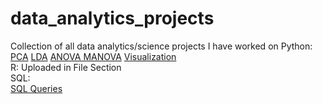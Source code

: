 # data_analytics_projects
Collection of all data analytics/science projects I have worked on
Python:
[PCA](https://colab.research.google.com/drive/1YJQvPcdoaMPtCAw4QgyBGmwrbQzIXkI9?usp=sharing)
[LDA](https://colab.research.google.com/drive/1DkS8Jb7SCzdsKQoel7iBCVvk2sygZuJI?usp=sharing)
[ANOVA MANOVA](https://colab.research.google.com/drive/1VsEwIE9QIGGueMg38XxkVT3Vogcwqr07?usp=sharing)
[Visualization](https://colab.research.google.com/drive/1V87dEKJqu-hIK6eSfurvmSPdoVbG2B5W?usp=sharing)\
R: Uploaded in File Section\
SQL:\
[SQL Queries](https://github.com/saloniskumar/Movie_tracker/blob/main/E044%2C53%2C75_SQL_DBMS_Project.sql)
